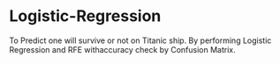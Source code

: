 # Logistic-Regression
To Predict one will survive or not on Titanic ship.
By performing Logistic Regression and RFE withaccuracy check by Confusion Matrix.

